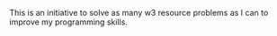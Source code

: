 This is an initiative to solve as many w3 resource problems as I can to improve my programming skills.
